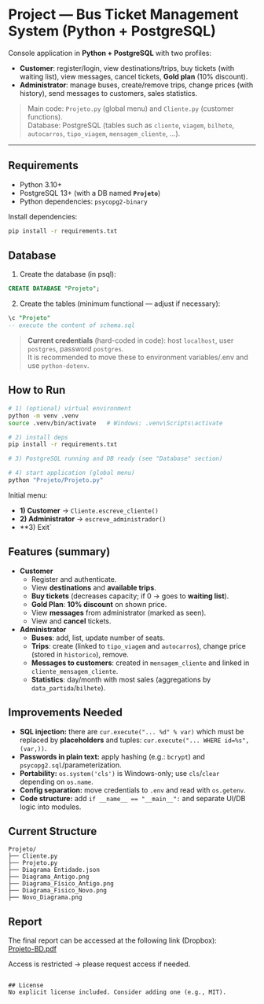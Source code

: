 # Project — Bus Ticket Management System (Python + PostgreSQL)

Console application in **Python + PostgreSQL** with two profiles:
- **Customer**: register/login, view destinations/trips, buy tickets (with waiting list), view messages, cancel tickets, **Gold plan** (10% discount).
- **Administrator**: manage buses, create/remove trips, change prices (with history), send messages to customers, sales statistics.

> Main code: `Projeto.py` (global menu) and `Cliente.py` (customer functions).  
> Database: PostgreSQL (tables such as `cliente`, `viagem`, `bilhete`, `autocarros`, `tipo_viagem`, `mensagem_cliente`, …).

---

## Requirements
- Python 3.10+
- PostgreSQL 13+ (with a DB named **`Projeto`**)
- Python dependencies: `psycopg2-binary`

Install dependencies:
```bash
pip install -r requirements.txt
```

## Database
1) Create the database (in psql):
```sql
CREATE DATABASE "Projeto";
```
2) Create the tables (minimum functional — adjust if necessary):
```sql
\c "Projeto"
-- execute the content of schema.sql
```

> **Current credentials** (hard-coded in code): host `localhost`, user `postgres`, password `postgres`.  
> It is recommended to move these to environment variables/.env and use `python-dotenv`.

## How to Run
```bash
# 1) (optional) virtual environment
python -m venv .venv
source .venv/bin/activate   # Windows: .venv\Scripts\activate

# 2) install deps
pip install -r requirements.txt

# 3) PostgreSQL running and DB ready (see "Database" section)

# 4) start application (global menu)
python "Projeto/Projeto.py"
```
Initial menu:
- **1) Customer** → `Cliente.escreve_cliente()`
- **2) Administrator** → `escreve_administrador()`
- **3) Exit`

## Features (summary)
- **Customer**
  - Register and authenticate.
  - View **destinations** and **available trips**.
  - **Buy tickets** (decreases capacity; if 0 → goes to **waiting list**).
  - **Gold Plan**: **10% discount** on shown price.
  - View **messages** from administrator (marked as seen).
  - View and **cancel** tickets.
- **Administrator**
  - **Buses**: add, list, update number of seats.
  - **Trips**: create (linked to `tipo_viagem` and `autocarros`), change price (stored in `historico`), remove.
  - **Messages to customers**: created in `mensagem_cliente` and linked in `cliente_mensagem_cliente`.
  - **Statistics**: day/month with most sales (aggregations by `data_partida`/`bilhete`).

## Improvements Needed
- **SQL injection:** there are `cur.execute("... %d" % var)` which must be replaced by **placeholders** and tuples: `cur.execute("... WHERE id=%s", (var,))`.
- **Passwords in plain text:** apply hashing (e.g.: `bcrypt`) and `psycopg2.sql`/parameterization.
- **Portability:** `os.system('cls')` is Windows-only; use `cls`/`clear` depending on `os.name`.
- **Config separation:** move credentials to `.env` and read with `os.getenv`.
- **Code structure:** add `if __name__ == "__main__":` and separate UI/DB logic into modules.

## Current Structure
```
Projeto/
├── Cliente.py
├── Projeto.py
├── Diagrama Entidade.json
├── Diagrama_Antigo.png
├── Diagrama_Físico_Antigo.png
├── Diagrama_Fisico_Novo.png
├── Novo_Diagrama.png

```

## Report
The final report can be accessed at the following link (Dropbox):  
[Projeto-BD.pdf](https://www.dropbox.com/scl/fi/eq2f968a1c18jikamrq6k/Projeto-BD.pdf?rlkey=5vna66dfjqng55rd1hfk3xnv1&st=0gaejbo7&dl=0)

Access is restricted → please request access if needed.

```

## License
No explicit license included. Consider adding one (e.g., MIT).
